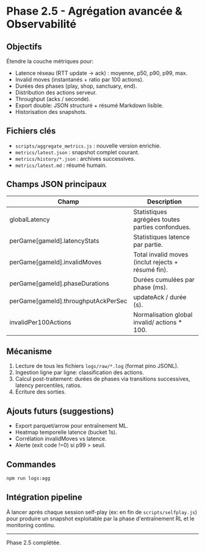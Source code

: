 # Phase 2.5 - Agrégation avancée & Observabilité

## Objectifs
Étendre la couche métriques pour:
- Latence réseau (RTT update -> ack) : moyenne, p50, p90, p99, max.
- Invalid moves (instantanés + ratio par 100 actions).
- Durées des phases (play, shop, sanctuary, end).
- Distribution des actions serveur.
- Throughput (acks / seconde).
- Export double: JSON structuré + résumé Markdown lisible.
- Historisation des snapshots.

## Fichiers clés
- `scripts/aggregate_metrics.js` : nouvelle version enrichie.
- `metrics/latest.json` : snapshot complet courant.
- `metrics/history/*.json` : archives successives.
- `metrics/latest.md` : résumé humain.

## Champs JSON principaux
| Champ | Description |
|-------|-------------|
| globalLatency | Statistiques agrégées toutes parties confondues. |
| perGame[gameId].latencyStats | Statistiques latence par partie. |
| perGame[gameId].invalidMoves | Total invalid moves (inclut rejects + résumé fin). |
| perGame[gameId].phaseDurations | Durées cumulées par phase (ms). |
| perGame[gameId].throughputAckPerSec | updateAck / durée (s). |
| invalidPer100Actions | Normalisation global invalid/ actions * 100. |

## Mécanisme
1. Lecture de tous les fichiers `logs/raw/*.log` (format pino JSONL).
2. Ingestion ligne par ligne: classification des actions.
3. Calcul post-traitement: durées de phases via transitions successives, latency percentiles, ratios.
4. Écriture des sorties.

## Ajouts futurs (suggestions)
- Export parquet/arrow pour entraînement ML.
- Heatmap temporelle latence (bucket 1s).
- Corrélation invalidMoves vs latence.
- Alerte (exit code !=0) si p99 > seuil.

## Commandes
```bash
npm run logs:agg
```

## Intégration pipeline
À lancer après chaque session self-play (ex: en fin de `scripts/selfplay.js`) pour produire un snapshot exploitable par la phase d'entraînement RL et le monitoring continu.

---
Phase 2.5 complétée.
